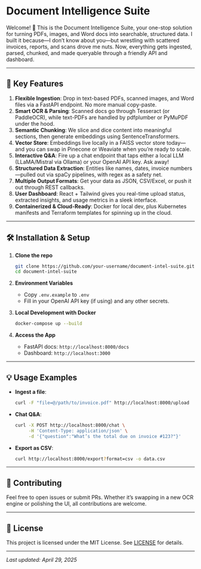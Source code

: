 # Document Intelligence Suite

Welcome! 👋 This is the Document Intelligence Suite, your one-stop solution for turning PDFs, images, and Word docs into searchable, structured data. I built it because—I don’t know about you—but wrestling with scattered invoices, reports, and scans drove me nuts. Now, everything gets ingested, parsed, chunked, and made queryable through a friendly API and dashboard.

---

## 🚀 Key Features

1. **Flexible Ingestion**: Drop in text-based PDFs, scanned images, and Word files via a FastAPI endpoint. No more manual copy-paste.
2. **Smart OCR & Parsing**: Scanned docs go through Tesseract (or PaddleOCR), while text-PDFs are handled by pdfplumber or PyMuPDF under the hood.
3. **Semantic Chunking**: We slice and dice content into meaningful sections, then generate embeddings using SentenceTransformers.
4. **Vector Store**: Embeddings live locally in a FAISS vector store today—and you can swap in Pinecone or Weaviate when you’re ready to scale.
5. **Interactive Q&A**: Fire up a chat endpoint that taps either a local LLM (LLaMA/Mistral via Ollama) or your OpenAI API key. Ask away!
6. **Structured Data Extraction**: Entities like names, dates, invoice numbers—pulled out via spaCy pipelines, with regex as a safety net.
7. **Multiple Output Formats**: Get your data as JSON, CSV/Excel, or push it out through REST callbacks.
8. **User Dashboard**: React + Tailwind gives you real-time upload status, extracted insights, and usage metrics in a sleek interface.
9. **Containerized & Cloud-Ready**: Docker for local dev, plus Kubernetes manifests and Terraform templates for spinning up in the cloud.

---

## 🛠️ Installation & Setup

1. **Clone the repo**

   ```bash
   git clone https://github.com/your-username/document-intel-suite.git
   cd document-intel-suite
   ```

2. **Environment Variables**

   - Copy `.env.example` to `.env`
   - Fill in your OpenAI API key (if using) and any other secrets.

3. **Local Development with Docker**

   ```bash
   docker-compose up --build
   ```

4. **Access the App**

   - FastAPI docs: `http://localhost:8000/docs`
   - Dashboard: `http://localhost:3000`

---

## 💡 Usage Examples

- **Ingest a file**:

  ```bash
  curl -F "file=@/path/to/invoice.pdf" http://localhost:8000/upload
  ```

- **Chat Q&A**:

  ```bash
  curl -X POST http://localhost:8000/chat \
       -H 'Content-Type: application/json' \
       -d '{"question":"What’s the total due on invoice #123?"}'
  ```

- **Export as CSV**:

  ```bash
  curl http://localhost:8000/export?format=csv -o data.csv
  ```
---

## 🤝 Contributing

Feel free to open issues or submit PRs. Whether it’s swapping in a new OCR engine or polishing the UI, all contributions are welcome.

---

## 📝 License

This project is licensed under the MIT License. See [LICENSE](LICENSE) for details.

---

*Last updated: April 29, 2025*

